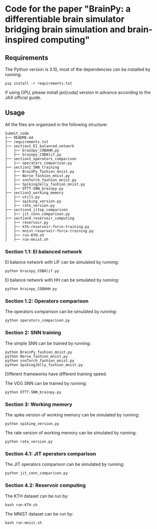 # Code for the paper "BrainPy: a differentiable brain simulator bridging brain simulation and brain-inspired computing"

## Requirements
The Python version is 3.10, most of the dependencies can be installed by running:
```
pip install -r requirements.txt
```
If using GPU, please install jax[cuda] version in advance according to the JAX official guide.

## Usage
All the files are organized in the following structure:
```
Submit_code
├── README.md
├── requirements.txt
├── section1_EI_balanced_network
│   ├── brainpy_COBAHH.py
│   ├── brainpy_COBAlif.py
├── section1_operators_comparison
│   ├── operators_comparison.py
├── section2_SNN_training
│   ├── BrainPy_fashion_mnist.py
│   ├── Norse_fashion_mnist.py
│   ├── snnTorch_fashion_mnist.py
│   ├── SpikingJelly_fashion_mnist.py
│   ├── OTTT-SNN_brainpy.py
├── section3_working_memory
│   ├── utils.py
│   ├── spiking_version.py
│   ├── rate_version.py
├── section4_jitop_comparison
│   ├── jit_conn_comparison.py
├── section4_reservoir_computing
│   ├── reservoir.py
│   ├── kth-reservoir-force-training.py
│   ├── mnist-reservoir-force-training.py
│   ├── run-KTH.sh
│   ├── run-mnist.sh
```

### Section 1.1: EI balanced network
EI balance network with LIF can be simulated by running:
```
python brainpy_COBAlif.py
```
EI balance network with HH can be simulated by running:
```
python brainpy_COBAHH.py
```

### Section 1.2: Operators comparison
The operators comparison can be simulated by running:
```
python operators_comparison.py
```

### Section 2: SNN training
The simple SNN can be trained by running:
```
python BrainPy_fashion_mnist.py
python Norse_fashion_mnist.py
python snnTorch_fashion_mnist.py
python SpikingJelly_fashion_mnist.py
```
Different frameworks have different training speed.

The VGG SNN can be trained by running:
```
python OTTT-SNN_brainpy.py
```

### Section 3: Working memory
The spike version of working memory can be simulated by running:
```
python spiking_version.py
```
The rate version of working memory can be simulated by running:
```
python rate_version.py
```

### Section 4.1: JIT operators comparison
The JIT operators comparison can be simulated by running:
```
python jit_conn_comparison.py
```

### Section 4.2: Reservoir computing
The KTH dataset can be run by:
```
bash run-KTH.sh
```

The MNIST dataset can be run by:
```
bash run-mnist.sh
```
